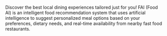 Discover the best local dining experiences tailored just for you! FAI (Food AI) is an intelligent food recommendation system that uses artificial intelligence to suggest personalized meal options based on your preferences, dietary needs, and real-time availability from nearby fast food restaurants.
